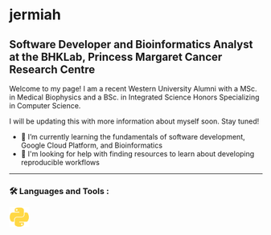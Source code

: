 # jermiah
## Software Developer and Bioinformatics Analyst at the BHKLab, Princess Margaret Cancer Research Centre

Welcome to my page! I am a recent Western University Alumni with a MSc. in Medical Biophysics and a BSc. in Integrated Science Honors Specializing in Computer Science. 

I will be updating this with more information about myself soon. Stay tuned! 

- 🌱 I’m currently learning the fundamentals of software development, Google Cloud Platform, and Bioinformatics
- 🤔 I'm looking for help with finding resources to learn about developing reproducible workflows


---

### :hammer_and_wrench: Languages and Tools :

<div>
  <img src="https://github.com/devicons/devicon/blob/master/icons/python/python-plain.svg" title="React" alt="React" width="40" height="40"/>&nbsp;
</div>

<img src="https://komarev.com/ghpvc/?username=jjjermiah&style=flat-square&color=blue" alt=""/>

<!--
**jjjermiah/jjjermiah** is a ✨ _special_ ✨ repository because its `README.md` (this file) appears on your GitHub profile.

Here are some ideas to get you started:

- 🔭 I’m currently working on ...
- 🌱 I’m currently learning ...
- 👯 I’m looking to collaborate on ...
- 🤔 I’m looking for help with ...
- 💬 Ask me about ...
- 📫 How to reach me: ...
- 😄 Pronouns: ...
- ⚡ Fun fact: ...
-->
